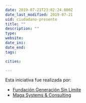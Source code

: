 ```yaml
---
date: 2019-07-21T23:02:24.000Z
date_last_modified: 2019-07-21
uid: ciudadano-presente
title: ""
description: ""
type: 
website: 
date_ini: 
date_end: 
tags:

cities: 

---
```


Esta iniciativa fue realizada por:

- [Fundación Generación Sin Límite](/i/fundacion-generacion-sin-limite.html)
- [Maga Systems & Consulting](/i/maga-systems-consulting.html)
